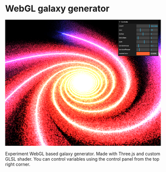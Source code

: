 # WebGL galaxy generator

![screenshot](pics/screenshot.png)

Experiment WebGL based galaxy generator.
Made with Three.js and custom GLSL shader.
You can control variables using the control panel from the top right corner.

